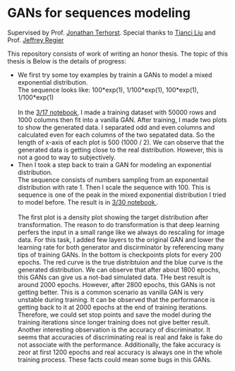 # GANs for sequences modeling
Supervised by Prof. [Jonathan Terhorst](http://www-personal.umich.edu/~jonth/). Special thanks to [Tianci Liu](https://lsa.umich.edu/stats/people/masters-students-of-applied-statistics/class-of-2019/liutianc.html) and Prof. [Jeffrey Regier](https://regier.stat.lsa.umich.edu/)

This repository consists of work of writing an honor thesis. The topic of this thesis is 
Below is the details of progress:
-  We first try some toy examples by trainin a GANs to model a mixed exponential distribution.  <br />
    The sequence looks like: 100\*exp(1), 1/100\*exp(1), 100\*exp(1), 1/100\*exp(1) <br />
     <br />
    In the [3/17 notebook](https://github.com/Pengjp/gene_research/blob/master/3_17_Pre_explore.ipynb), I made a training dataset with 50000 rows and 1000 columns then fit into a vanilla GAN. After training, I made two plots to show the generated data. I separated odd and even columns and calculated even for each columns of the two sepatated data. So the length of x-axis of each plot is 500 (1000 / 2). We can observe that the generated data is getting close to the real distribution. However, this is not a good to way to subjectively. <br />
- Then I took a step back to train a GAN for modeling an exponential distribution. <br />
  The sequence consists of numbers sampling from an exponentail distribution with rate 1. Then I scale the sequence with 100. This is sequence is one of the peak in the mixed exponential distribution I tried to model before. The result is in [3/30 notebook ](https://github.com/Pengjp/gene_research/blob/master/3_30_single_expo_model.ipynb). <br />  
  The first plot is a density plot showing the target distribution after transformation. The reason to do transformation is that deep learning perfers the input in a small range like we always do rescaling for image data. For this task, I added few layers to the original GAN and lower the learning rate for both generator and discirminator by referencing many tips of training GANs. In the bottom is checkpoints plots for every 200 epochs. The red curve is the true distribtuion and the blue curve is the generated distribution. We can observe that after about 1800 epochs, this GANs can give us a not-bad simulated data. THe best result is around 2000 epochs. However, after 2800 epochs, this GANs is not getting better. This is a common scenario as vanilla GAN is very unstable during training. It can be observed that the performance is getting back to it at 2000 epochs at the end of training iterations. Therefore, we could set stop points and save the model during the training iterations since longer training does not give better result.   <br />
  Another interesting observation is the accuracy of discriminator. It seems that accuracies of discriminating real is real and fake is fake do not associate with the performance. Additionally, the fake accuracy is zeor at first 1200 epochs and real accuracy is always one in the whole training process. These facts could mean some bugs in this GANs.  
